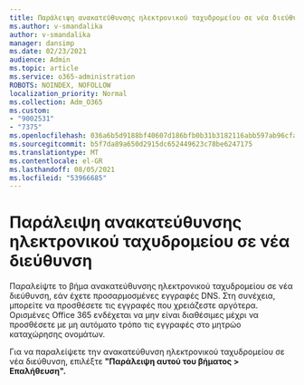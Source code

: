 ```yaml
---
title: Παράλειψη ανακατεύθυνσης ηλεκτρονικού ταχυδρομείου σε νέα διεύθυνση
ms.author: v-smandalika
author: v-smandalika
manager: dansimp
ms.date: 02/23/2021
audience: Admin
ms.topic: article
ms.service: o365-administration
ROBOTS: NOINDEX, NOFOLLOW
localization_priority: Normal
ms.collection: Adm_O365
ms.custom:
- "9002531"
- "7375"
ms.openlocfilehash: 036a6b5d9188bf40607d186bfb0b31b3182116abb597ab96cfad48f9b3026936
ms.sourcegitcommit: b5f7da89a650d2915dc652449623c78be6247175
ms.translationtype: MT
ms.contentlocale: el-GR
ms.lasthandoff: 08/05/2021
ms.locfileid: "53966685"
---
```

# <a name="skip-redirecting-email-to-new-address"></a>Παράλειψη ανακατεύθυνσης ηλεκτρονικού ταχυδρομείου σε νέα διεύθυνση

Παραλείψτε το βήμα ανακατεύθυνσης ηλεκτρονικού ταχυδρομείου σε νέα διεύθυνση, εάν έχετε προσαρμοσμένες εγγραφές DNS. Στη συνέχεια, μπορείτε να προσθέσετε τις εγγραφές που χρειάζεστε αργότερα. Ορισμένες Office 365 ενδέχεται να μην είναι διαθέσιμες μέχρι να προσθέσετε με μη αυτόματο τρόπο τις εγγραφές στο μητρώο καταχώρησης ονομάτων.

Για να παραλείψετε την ανακατεύθυνση ηλεκτρονικού ταχυδρομείου σε νέα διεύθυνση, επιλέξτε **"Παράλειψη αυτού του βήματος > Επαλήθευση".**